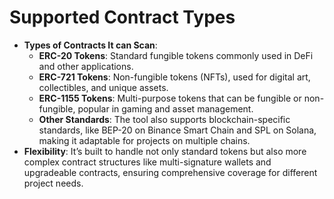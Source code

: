 # Supported Contract Types

* **Types of Contracts It can Scan**:
  * **ERC-20 Tokens**: Standard fungible tokens commonly used in DeFi and other applications.
  * **ERC-721 Tokens**: Non-fungible tokens (NFTs), used for digital art, collectibles, and unique assets.
  * **ERC-1155 Tokens**: Multi-purpose tokens that can be fungible or non-fungible, popular in gaming and asset management.
  * **Other Standards**: The tool also supports blockchain-specific standards, like BEP-20 on Binance Smart Chain and SPL on Solana, making it adaptable for projects on multiple chains.
* **Flexibility**: It’s built to handle not only standard tokens but also more complex contract structures like multi-signature wallets and upgradeable contracts, ensuring comprehensive coverage for different project needs.
